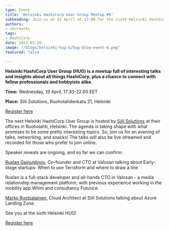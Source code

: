 ```yaml
---
type: Event
title: 'Helsinki HashiCorp User Group Meetup #6'
subheading: Join us on 19 April at 17:00 for the sixth Helsinki HashiCorp User Group meetup!
authors:
- ckurowski
tags:
- HashiCorp
date: 2023-03-28
image: "/blogs/helsinki-hug-6/hug-blog-event-6.png"
featured: false

---
```


**Helsinki HashiCorp User Group (HUG) is a meetup full of interesting talks and insights about all things HashiCorp, plus a chance to connect with fellow professionals and hobbyists alike.**

**Time:** Wednesday, 19 April, 17:30-22.00 EET

**Place:** Siili Solutions, Ruoholahdenkatu 21, Helsinki

[Register here](https://www.meetup.com/helsinki-hashicorp-user-group/events/291534034/)

The next Helsinki HashiCorp User Group is hosted by [Siili Solutions](https://www.siili.com/fi/) at their offices in Ruoholahti, Helsinki. The agenda is taking shape with what promises to be some pretty interesting topics. So, join us for an evening of talks, networking, and snacks! The talks will also be live streamed and recorded for those who prefer to join online.

Speaker reveals are ongoing, and so far we can confirm:

[Ruslan Gainutdinov](https://www.linkedin.com/in/ruslanfg/), Co-founder and CTO at Valosan talking about Early-stage startups: When to use Terraform and where to draw a line

Ruslan is a full-stack developer and all-hands CTO in Valosan - a media relationship management platform, with previous experience working in the mobility app Whim and consultancy Futurice.

[Marko Ruotsalainen](https://www.linkedin.com/in/marko-ruotsalainen-31958361/), Cloud Architect at Siili Solutions talking about Azure Landing Zone. 

See you at the sixth Helsinki HUG!

[Register here](https://www.meetup.com/helsinki-hashicorp-user-group/events/291534034/)